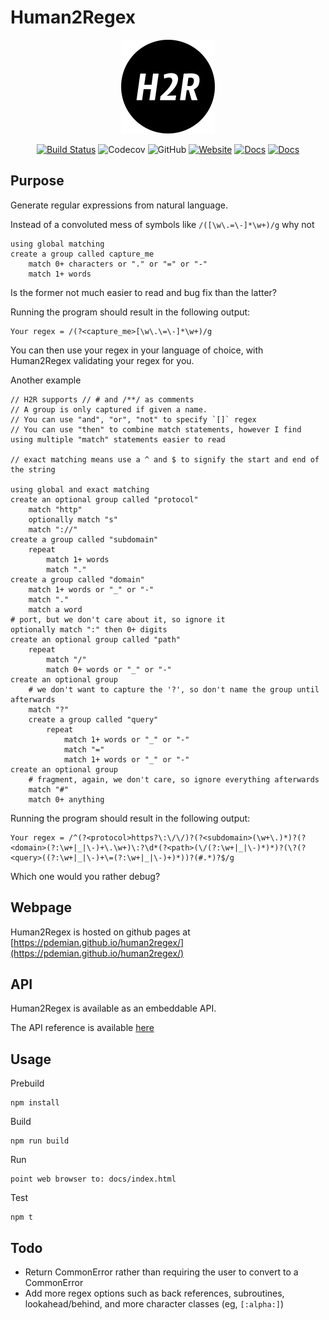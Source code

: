 # Human2Regex

<div align="center">

  ![H2R logo](./src/docs/favicon-small.png)

  [![Build Status](https://travis-ci.org/pdemian/human2regex.svg?branch=master)](https://travis-ci.org/pdemian/human2regex)
  ![Codecov](https://codecov.io/gh/pdemian/human2regex/branch/master/graphs/badge.svg?branch=master)
  ![GitHub](https://img.shields.io/github/license/pdemian/human2regex)
  [![Website](https://img.shields.io/badge/website-pdemian.github.io/human2regex-blue)](https://pdemian.github.io/human2regex/)
  [![Docs](https://img.shields.io/badge/docs-API-blue)](API.md)
  [![Docs](https://img.shields.io/badge/docs-language-blue)](https://pdemian.github.io/human2regex/tutorial.html)
  
  <!-- ![npm](https://img.shields.io/npm/v/human2regex) -->
</div>


## Purpose

Generate regular expressions from natural language.

Instead of a convoluted mess of symbols like `/([\w\.=\-]*\w+)/g` why not

    using global matching
    create a group called capture_me
        match 0+ characters or "." or "=" or "-"
        match 1+ words

Is the former not much easier to read and bug fix than the latter?

Running the program should result in the following output:

    Your regex = /(?<capture_me>[\w\.\=\-]*\w+)/g

You can then use your regex in your language of choice, with Human2Regex validating your regex for you.

Another example

    // H2R supports // # and /**/ as comments
    // A group is only captured if given a name. 
    // You can use "and", "or", "not" to specify `[]` regex
    // You can use "then" to combine match statements, however I find using multiple "match" statements easier to read

    // exact matching means use a ^ and $ to signify the start and end of the string

    using global and exact matching
    create an optional group called "protocol"
        match "http"
        optionally match "s"
        match "://"
    create a group called "subdomain"
        repeat
            match 1+ words
            match "."
    create a group called "domain"
        match 1+ words or "_" or "-"
        match "."
        match a word
    # port, but we don't care about it, so ignore it
    optionally match ":" then 0+ digits
    create an optional group called "path"
        repeat
            match "/"
            match 0+ words or "_" or "-"
    create an optional group
        # we don't want to capture the '?', so don't name the group until afterwards
        match "?"
        create a group called "query"
            repeat
                match 1+ words or "_" or "-"
                match "="
                match 1+ words or "_" or "-"
    create an optional group
        # fragment, again, we don't care, so ignore everything afterwards
        match "#"
        match 0+ anything

Running the program should result in the following output:

    Your regex = /^(?<protocol>https?\:\/\/)?(?<subdomain>(\w+\.)*)?(?<domain>(?:\w+|_|\-)+\.\w+)\:?\d*(?<path>(\/(?:\w+|_|\-)*)*)?(\?(?<query>((?:\w+|_|\-)+\=(?:\w+|_|\-)+)*))?(#.*)?$/g

Which one would you rather debug?

## Webpage
Human2Regex is hosted on github pages at [https://pdemian.github.io/human2regex/](https://pdemian.github.io/human2regex/)

## API
Human2Regex is available as an embeddable API.

The API reference is available [here](API.md)

## Usage
Prebuild

    npm install

Build

    npm run build

Run
    
    point web browser to: docs/index.html

Test

    npm t


## Todo
- Return CommonError rather than requiring the user to convert to a CommonError
- Add more regex options such as back references, subroutines, lookahead/behind, and more character classes (eg,  `[:alpha:]`)